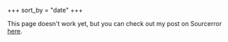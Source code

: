 +++
sort_by = "date"
+++

This page doesn't work yet, but you can check out my post on Sourcerror [here](Sourcerror).